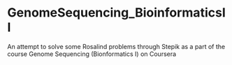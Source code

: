 # GenomeSequencing_BioinformaticsII

An attempt to solve some Rosalind problems through Stepik as a part of the course Genome Sequencing
(Bionformatics I) on Coursera 
